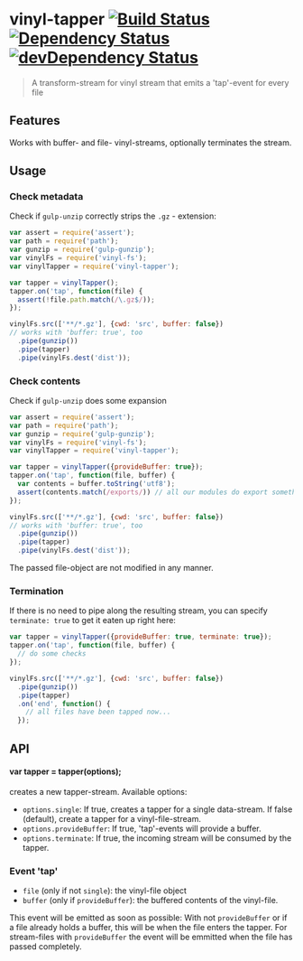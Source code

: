 # vinyl-tapper [![Build Status](https://secure.travis-ci.org/tapirdata/vinyl-tapper.png?branch=master)](https://travis-ci.org/tapirdata/vinyl-tapper) [![Dependency Status](https://david-dm.org/tapirdata/vinyl-tapper.svg)](https://david-dm.org/tapirdata/vinyl-tapper) [![devDependency Status](https://david-dm.org/tapirdata/vinyl-tapper/dev-status.svg)](https://david-dm.org/tapirdata/vinyl-tapper#info=devDependencies)
> A transform-stream for vinyl stream that emits a 'tap'-event for every file

## Features

Works with buffer- and file- vinyl-streams, optionally terminates the stream.

## Usage

### Check metadata

Check if `gulp-unzip` correctly strips the `.gz` - extension:

``` js
var assert = require('assert');
var path = require('path');
var gunzip = require('gulp-gunzip');
var vinylFs = require('vinyl-fs');
var vinylTapper = require('vinyl-tapper');

var tapper = vinylTapper();
tapper.on('tap', function(file) {
  assert(!file.path.match(/\.gz$/));
});

vinylFs.src(['**/*.gz'], {cwd: 'src', buffer: false}) 
// works with 'buffer: true', too 
  .pipe(gunzip())
  .pipe(tapper)
  .pipe(vinylFs.dest('dist'));

```
### Check contents

Check if `gulp-unzip` does some expansion

``` js
var assert = require('assert');
var path = require('path');
var gunzip = require('gulp-gunzip');
var vinylFs = require('vinyl-fs');
var vinylTapper = require('vinyl-tapper');

var tapper = vinylTapper({provideBuffer: true});
tapper.on('tap', function(file, buffer) {
  var contents = buffer.toString('utf8');
  assert(contents.match(/exports/)) // all our modules do export something
});

vinylFs.src(['**/*.gz'], {cwd: 'src', buffer: false}) 
// works with 'buffer: true', too 
  .pipe(gunzip())
  .pipe(tapper)
  .pipe(vinylFs.dest('dist'));
```
The passed file-object are not modified in any manner.

### Termination

If there is no need to pipe along the resulting stream, you can specify `terminate: true` to get it eaten up right here:

``` js
var tapper = vinylTapper({provideBuffer: true, terminate: true});
tapper.on('tap', function(file, buffer) {
  // do some checks
});

vinylFs.src(['**/*.gz'], {cwd: 'src', buffer: false})
  .pipe(gunzip())
  .pipe(tapper)
  .on('end', function() {
    // all files have been tapped now...
  });
```

## API

#### var tapper = tapper(options);

creates a new tapper-stream. Available options:

- `options.single`: If true, creates a tapper for a single data-stream. If false (default), create a tapper for a vinyl-file-stream.
- `options.provideBuffer`: If true, 'tap'-events will provide a buffer.
- `options.terminate`: If true, the incoming stream will be consumed by the tapper.

### Event 'tap'

- `file` (only if not `single`): the vinyl-file object
- `buffer` (only if `provideBuffer`): the buffered contents of the vinyl-file.

This event will be emitted as soon as possible: With not `provideBuffer` or if a file already holds a buffer, this will be when the file enters the tapper. For stream-files with `provideBuffer` the event will be emmitted when the file has passed completely.

